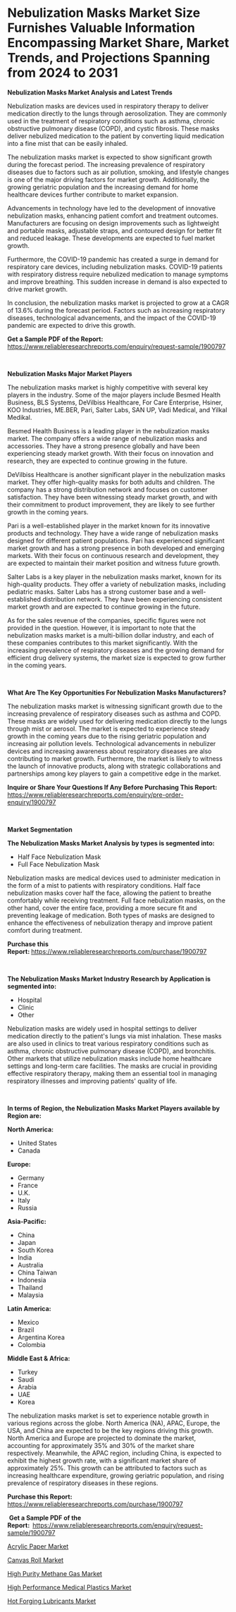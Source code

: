 <p><h1>Nebulization Masks Market Size Furnishes Valuable Information Encompassing Market Share, Market Trends, and Projections Spanning from 2024 to 2031</h1></p><p><strong>Nebulization Masks Market Analysis and Latest Trends</strong></p>
<p><p>Nebulization masks are devices used in respiratory therapy to deliver medication directly to the lungs through aerosolization. They are commonly used in the treatment of respiratory conditions such as asthma, chronic obstructive pulmonary disease (COPD), and cystic fibrosis. These masks deliver nebulized medication to the patient by converting liquid medication into a fine mist that can be easily inhaled.</p><p>The nebulization masks market is expected to show significant growth during the forecast period. The increasing prevalence of respiratory diseases due to factors such as air pollution, smoking, and lifestyle changes is one of the major driving factors for market growth. Additionally, the growing geriatric population and the increasing demand for home healthcare devices further contribute to market expansion.</p><p>Advancements in technology have led to the development of innovative nebulization masks, enhancing patient comfort and treatment outcomes. Manufacturers are focusing on design improvements such as lightweight and portable masks, adjustable straps, and contoured design for better fit and reduced leakage. These developments are expected to fuel market growth.</p><p>Furthermore, the COVID-19 pandemic has created a surge in demand for respiratory care devices, including nebulization masks. COVID-19 patients with respiratory distress require nebulized medication to manage symptoms and improve breathing. This sudden increase in demand is also expected to drive market growth.</p><p>In conclusion, the nebulization masks market is projected to grow at a CAGR of 13.6% during the forecast period. Factors such as increasing respiratory diseases, technological advancements, and the impact of the COVID-19 pandemic are expected to drive this growth.</p></p>
<p><strong>Get a Sample PDF of the Report:&nbsp;</strong> <a href="https://www.reliableresearchreports.com/enquiry/request-sample/1900797">https://www.reliableresearchreports.com/enquiry/request-sample/1900797</a></p>
<p>&nbsp;</p>
<p><strong>Nebulization Masks Major Market Players</strong></p>
<p><p>The nebulization masks market is highly competitive with several key players in the industry. Some of the major players include Besmed Health Business, BLS Systems, DeVilbiss Healthcare, For Care Enterprise, Hsiner, KOO Industries, ME.BER, Pari, Salter Labs, SAN UP, Vadi Medical, and Yilkal Medikal.</p><p>Besmed Health Business is a leading player in the nebulization masks market. The company offers a wide range of nebulization masks and accessories. They have a strong presence globally and have been experiencing steady market growth. With their focus on innovation and research, they are expected to continue growing in the future.</p><p>DeVilbiss Healthcare is another significant player in the nebulization masks market. They offer high-quality masks for both adults and children. The company has a strong distribution network and focuses on customer satisfaction. They have been witnessing steady market growth, and with their commitment to product improvement, they are likely to see further growth in the coming years.</p><p>Pari is a well-established player in the market known for its innovative products and technology. They have a wide range of nebulization masks designed for different patient populations. Pari has experienced significant market growth and has a strong presence in both developed and emerging markets. With their focus on continuous research and development, they are expected to maintain their market position and witness future growth.</p><p>Salter Labs is a key player in the nebulization masks market, known for its high-quality products. They offer a variety of nebulization masks, including pediatric masks. Salter Labs has a strong customer base and a well-established distribution network. They have been experiencing consistent market growth and are expected to continue growing in the future.</p><p>As for the sales revenue of the companies, specific figures were not provided in the question. However, it is important to note that the nebulization masks market is a multi-billion dollar industry, and each of these companies contributes to this market significantly. With the increasing prevalence of respiratory diseases and the growing demand for efficient drug delivery systems, the market size is expected to grow further in the coming years.</p></p>
<p>&nbsp;</p>
<p><strong>What Are The Key Opportunities For Nebulization Masks Manufacturers?</strong></p>
<p><p>The nebulization masks market is witnessing significant growth due to the increasing prevalence of respiratory diseases such as asthma and COPD. These masks are widely used for delivering medication directly to the lungs through mist or aerosol. The market is expected to experience steady growth in the coming years due to the rising geriatric population and increasing air pollution levels. Technological advancements in nebulizer devices and increasing awareness about respiratory diseases are also contributing to market growth. Furthermore, the market is likely to witness the launch of innovative products, along with strategic collaborations and partnerships among key players to gain a competitive edge in the market.</p></p>
<p><strong>Inquire or Share Your Questions If Any Before Purchasing This Report:</strong> <a href="https://www.reliableresearchreports.com/enquiry/pre-order-enquiry/1900797">https://www.reliableresearchreports.com/enquiry/pre-order-enquiry/1900797</a></p>
<p>&nbsp;</p>
<p><strong>Market Segmentation</strong></p>
<p><strong>The Nebulization Masks Market Analysis by types is segmented into:</strong></p>
<p><ul><li>Half Face Nebulization Mask</li><li>Full Face Nebulization Mask</li></ul></p>
<p><p>Nebulization masks are medical devices used to administer medication in the form of a mist to patients with respiratory conditions. Half face nebulization masks cover half the face, allowing the patient to breathe comfortably while receiving treatment. Full face nebulization masks, on the other hand, cover the entire face, providing a more secure fit and preventing leakage of medication. Both types of masks are designed to enhance the effectiveness of nebulization therapy and improve patient comfort during treatment.</p></p>
<p><strong>Purchase this Report:&nbsp;</strong><a href="https://www.reliableresearchreports.com/purchase/1900797">https://www.reliableresearchreports.com/purchase/1900797</a></p>
<p>&nbsp;</p>
<p><strong>The Nebulization Masks Market Industry Research by Application is segmented into:</strong></p>
<p><ul><li>Hospital</li><li>Clinic</li><li>Other</li></ul></p>
<p><p>Nebulization masks are widely used in hospital settings to deliver medication directly to the patient's lungs via mist inhalation. These masks are also used in clinics to treat various respiratory conditions such as asthma, chronic obstructive pulmonary disease (COPD), and bronchitis. Other markets that utilize nebulization masks include home healthcare settings and long-term care facilities. The masks are crucial in providing effective respiratory therapy, making them an essential tool in managing respiratory illnesses and improving patients' quality of life.</p></p>
<p>&nbsp;</p>
<p><strong>In terms of Region, the Nebulization Masks Market Players available by Region are:</strong></p>
<p>
    <p> <strong> North America: </strong>
        <ul>
            <li>United States</li>
            <li>Canada</li>
        </ul>
        </p> 
    <p> <strong> Europe: </strong>
        <ul>
            <li>Germany</li>
            <li>France</li>
            <li>U.K.</li>
            <li>Italy</li>
            <li>Russia</li>
        </ul>
        </p> 
    <p> <strong> Asia-Pacific: </strong>
        <ul>
            <li>China</li>
            <li>Japan</li>
            <li>South Korea</li>
            <li>India</li>
            <li>Australia</li>
            <li>China Taiwan</li>
            <li>Indonesia</li>
            <li>Thailand</li>
            <li>Malaysia</li>
        </ul>
        </p> 
    <p> <strong> Latin America: </strong>
        <ul>
            <li>Mexico</li>
            <li>Brazil</li>
            <li>Argentina Korea</li>
            <li>Colombia</li>
        </ul>
        </p> 
    <p> <strong> Middle East & Africa: </strong>
        <ul>
            <li>Turkey</li>
            <li>Saudi</li>
            <li>Arabia</li>
            <li>UAE</li>
            <li>Korea</li>
        </ul>
    </p>
    </p>
<p><p>The nebulization masks market is set to experience notable growth in various regions across the globe. North America (NA), APAC, Europe, the USA, and China are expected to be the key regions driving this growth. North America and Europe are projected to dominate the market, accounting for approximately 35% and 30% of the market share respectively. Meanwhile, the APAC region, including China, is expected to exhibit the highest growth rate, with a significant market share of approximately 25%. This growth can be attributed to factors such as increasing healthcare expenditure, growing geriatric population, and rising prevalence of respiratory diseases in these regions.</p></p>
<p><strong>Purchase this Report: </strong><a href="https://www.reliableresearchreports.com/purchase/1900797">https://www.reliableresearchreports.com/purchase/1900797</a></p>
<p>&nbsp;<strong>Get a Sample PDF of the Report:&nbsp;&nbsp;</strong><a href="https://www.reliableresearchreports.com/enquiry/request-sample/1900797">https://www.reliableresearchreports.com/enquiry/request-sample/1900797</a></p>
<p><strong></strong></p>
<p><p><a href="https://medium.com/@verniemorar2022/acrylic-paper-market-size-market-outlook-and-market-forecast-2024-to-2031-75faea9968cd">Acrylic Paper Market</a></p><p><a href="https://medium.com/@verniemorar2022/canvas-roll-market-trends-forecast-and-competitive-analysis-to-2031-1e9114f98249">Canvas Roll Market</a></p><p><a href="https://medium.com/@verniemorar2022/high-purity-methane-gas-market-analysis-its-cagr-market-segmentation-and-global-industry-overview-7ca7c0c912a5">High Purity Methane Gas Market</a></p><p><a href="https://medium.com/@verniemorar2022/high-performance-medical-plastics-market-size-reveals-the-best-marketing-channels-in-global-6b384388af71">High Performance Medical Plastics Market</a></p><p><a href="https://medium.com/@verniemorar2022/hot-forging-lubricants-market-size-reveals-the-best-marketing-channels-in-global-industry-468c9323de69">Hot Forging Lubricants Market</a></p></p>
